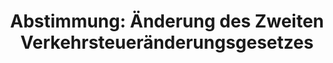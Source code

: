 ---
layout: abstimmung
title: "Abstimmung: Änderung des Zweiten Verkehrsteueränderungsgesetzes"
categories:
 - Verkehr
 - Infrastruktur
 - Finanzen
 - Steuer
tags:
 - PKW
 - Maut
 - Straßennetz
abstimmung:
 legislaturperiode: 18
 bundestagssitzung: 226
 abstimmung: 2
links:
 - title: https://www.bundestag.de/parlament/plenum/abstimmung/abstimmung?id=459
   url: https://www.bundestag.de/parlament/plenum/abstimmung/abstimmung?id=459
 - title: http://www.abgeordnetenwatch.de/anpassung_der_pkw_maut-1105-861.html
   url: http://www.abgeordnetenwatch.de/anpassung_der_pkw_maut-1105-861.html
data:
 - title: Abstimmungsergebnis 20170324_2-data.pdf
   url: /res/abstimmungsliste/20170324_2-data.pdf
 - title: Abstimmungsergebnis 20170324_2_xls-data.csv
   url: /res/abstimmungsliste/analyses/20170324_2_xls-data.csv
documents:
 - title: Drucksache 18/11235.pdf
   url: http://dip21.bundestag.de/dip21/btd/18/112/1811235.pdf
   local: /res/abstimmungsdaten/018-226-02/1811235.pdf
 - title: Drucksache 18/11560.pdf
   url: http://dip21.bundestag.de/dip21/btd/18/115/1811560.pdf
   local: /res/abstimmungsdaten/018-226-02/1811560.pdf
 - title: Drucksache 18/11643.pdf
   url: http://dip21.bundestag.de/dip21/btd/18/116/1811643.pdf
   local: /res/abstimmungsdaten/018-226-02/1811643.pdf
preview: |
     Deutscher Bundestag
    
     226. Sitzung des Deutschen Bundestages
     am Freitag, 24. März 2017
    
     Endgültiges Ergebnis der Namentlichen Abstimmung Nr. 2
    
     Gesetzentwurf der Bundesregierung
     Entwurf eines Gesetzes zur Änderung des Zweiten Verkehrsteueränderungsgesetzes
     - Drucksachen 18/11235, 18/11560 und 18/11643 -
    
     Abgegebene Stimmen insgesamt:
    
     542
    
     Nicht abgegebene Stimmen:
     Ja-Stimmen:
    
     88
     405
    
     Nein-Stimmen:
    
     125
    
     Enthaltungen:
    
     12
    
     Ungültige:
    
     Berlin, den 24.03.2017
    
     0
    
     Beginn: 10:21
     Ende: 10:23
---